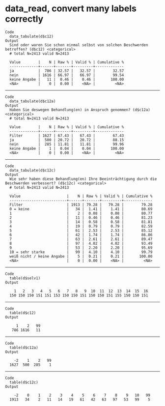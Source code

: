 # data_read, convert many labels correctly

    Code
      data_tabulate(d$c12)
    Output
      Sind oder waren Sie schon einmal selbst von solchen Beschwerden betroffen? (d$c12) <categorical>
      # total N=2413 valid N=2413
      
      Value        |    N | Raw % | Valid % | Cumulative %
      -------------+------+-------+---------+-------------
      ja           |  786 | 32.57 |   32.57 |        32.57
      nein         | 1616 | 66.97 |   66.97 |        99.54
      keine Angabe |   11 |  0.46 |    0.46 |       100.00
      <NA>         |    0 |  0.00 |    <NA> |         <NA>

---

    Code
      data_tabulate(d$c12a)
    Output
      Haben Sie deswegen Behandlung(en) in Anspruch genommen? (d$c12a) <categorical>
      # total N=2413 valid N=2413
      
      Value        |    N | Raw % | Valid % | Cumulative %
      -------------+------+-------+---------+-------------
      Filter       | 1627 | 67.43 |   67.43 |        67.43
      ja           |  500 | 20.72 |   20.72 |        88.15
      nein         |  285 | 11.81 |   11.81 |        99.96
      keine Angabe |    1 |  0.04 |    0.04 |       100.00
      <NA>         |    0 |  0.00 |    <NA> |         <NA>

---

    Code
      data_tabulate(d$c12c)
    Output
      Wie sehr haben diese Behandlung(en) Ihre Beeinträchtigung durch die Beschwerden verbessert? (d$c12c) <categorical>
      # total N=2413 valid N=2413
      
      Value                     |    N | Raw % | Valid % | Cumulative %
      --------------------------+------+-------+---------+-------------
      Filter                    | 1913 | 79.28 |   79.28 |        79.28
      0 = keine                 |   34 |  1.41 |    1.41 |        80.69
      1                         |    2 |  0.08 |    0.08 |        80.77
      2                         |   11 |  0.46 |    0.46 |        81.23
      3                         |   14 |  0.58 |    0.58 |        81.81
      4                         |   19 |  0.79 |    0.79 |        82.59
      5                         |   61 |  2.53 |    2.53 |        85.12
      6                         |   42 |  1.74 |    1.74 |        86.86
      7                         |   63 |  2.61 |    2.61 |        89.47
      8                         |   97 |  4.02 |    4.02 |        93.49
      9                         |   53 |  2.20 |    2.20 |        95.69
      10 = sehr starke          |   99 |  4.10 |    4.10 |        99.79
      weiß nicht / keine Angabe |    5 |  0.21 |    0.21 |       100.00
      <NA>                      |    0 |  0.00 |    <NA> |         <NA>

---

    Code
      table(d$selv1)
    Output
      
        1   2   3   4   5   6   7   8   9  10  11  12  13  14  15  16 
      150 150 150 151 151 153 150 150 151 150 150 151 155 150 150 151 

---

    Code
      table(d$c12)
    Output
      
         1    2   99 
       786 1616   11 

---

    Code
      table(d$c12a)
    Output
      
        -2    1    2   99 
      1627  500  285    1 

---

    Code
      table(d$c12c)
    Output
      
        -2    0    1    2    3    4    5    6    7    8    9   10   99 
      1913   34    2   11   14   19   61   42   63   97   53   99    5 

